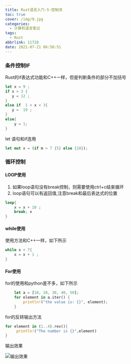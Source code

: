 ```yaml
---
title: Rust语言入门-5-控制流
toc: true
cover: /img/9.jpg
categories:
  - 计算机语言笔记
tags:
  - Rust
abbrlink: 11728
date: 2021-07-21 06:58:51
---
```

### **条件控制IF**

  Rust的if表达式功能和C++一样，但是判断条件的部分不加括号<!-- more -->  

  ```rust
  let x = 9 ;
  if x > 3 {
     y = 12 ;
  }
  else if  1 < x < 3{
     y =  19 ; 
  }
  else{
      y = 1;
  }
  ```

let 语句和if连用

```rust
let mut x = (if m > 7 {5} else {10});
```

### **循环控制**

#### **LOOP使用**

1. 如果loop语句没有break控制，则需要使用ctrl+c结束循环
2. loop语句可以有返回值,注意break和最后表达式的位置

```rust
loop{
    x = x + 10 ;
    break; x
}
```

#### **while使用**

使用方法和C++一样，如下所示

```rust
while x < 7{
    x = x + 1 ;
}
```

#### For使用

for的使用和python差不多，如下所示

```rust
    let a = [10, 20, 30, 40, 50];
    for element in a.iter() {
        println!("the value is: {}", element);
    }
```

for的反转输出方法

```rust
for element in (1..4).rev(){
     println!("The number is {}",element)
}
```

输出效果

![输出效果](/img/r2.jpg)



